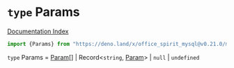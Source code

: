 # `type` Params

[Documentation Index](../README.md)

```ts
import {Params} from "https://deno.land/x/office_spirit_mysql@v0.21.0/mod.ts"
```

`type` Params = [Param](../type.Param/README.md)\[] | Record\<`string`, [Param](../type.Param/README.md)> | `null` | `undefined`